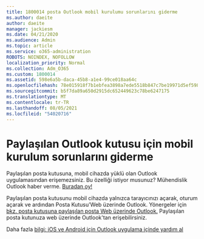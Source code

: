 ```yaml
---
title: 1800014 posta Outlook mobil kurulumu sorunlarını giderme
ms.author: daeite
author: daeite
manager: jackiesm
ms.date: 04/21/2020
ms.audience: Admin
ms.topic: article
ms.service: o365-administration
ROBOTS: NOINDEX, NOFOLLOW
localization_priority: Normal
ms.collection: Adm_O365
ms.custom: 1800014
ms.assetid: 598e6a5b-daca-45b8-a1e4-99ce018aa64c
ms.openlocfilehash: 78e015918f7b1ebfea3898a7ede5518b847c7be19971d5ef59854da8b005667f
ms.sourcegitcommit: b5f7da89a650d2915dc652449623c78be6247175
ms.translationtype: MT
ms.contentlocale: tr-TR
ms.lasthandoff: 08/05/2021
ms.locfileid: "54020716"
---
```

# <a name="troubleshooting-outlook-mobile-setup-for-a-shared-mailbox"></a>Paylaşılan Outlook kutusu için mobil kurulum sorunlarını giderme

Paylaşılan posta kutusuna, mobil cihazda yüklü olan Outlook uygulamasından erişemezsiniz. Bu özelliği istiyor musunuz? Mühendislik Outlook haber verme. [Buradan oy!](https://go.microsoft.com/fwlink/?linked=862116)
  
Paylaşılan posta kutusunu mobil cihazda yalnızca tarayıcınızı açarak, oturum açarak ve ardından Posta Kutusu'Web üzerinde Outlook. Yönergeler için [bkz. posta kutusuna paylaşılan posta Web üzerinde Outlook.](https://support.office.com/article/add-a-shared-mailbox-to-outlook-on-the-web-98b5a90d-4e38-415d-a030-f09a4cd28207) Paylaşılan posta kutunuza web üzerinde Outlook'tan erişebilirsiniz.
  
Daha fazla [bilgi: iOS ve Android için Outlook uygulama içinde yardım al](https://support.office.com/article/Get-in-app-help-for-Outlook-for-iOS-and-Android-218a22d1-9fa5-4889-b689-de1c63493243)
  

